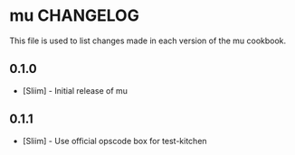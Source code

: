 mu CHANGELOG
============

This file is used to list changes made in each version of the mu cookbook.

0.1.0
-----
- [Sliim] - Initial release of mu

0.1.1
-----
- [Sliim] - Use official opscode box for test-kitchen
